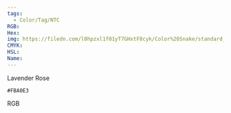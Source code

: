 ```yaml
---
tags:
  - Color/Tag/NTC
RGB:
Hex:
img: https://filedn.com/l0hpzxl1f01yT7GHxtF8cyk/Color%20Snake/standard_csv_to_svg/FBA0E3.svg
CMYK:
HSL:
Name:
---
```

Lavender Rose
```palette
#FBA0E3
```
RGB
